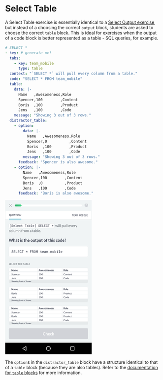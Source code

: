 # Select Table

A Select Table exercise is essentially identical to a [Select Output
exercise](select-output.md), but instead of a choosing the correct `output`
block, students are asked to choose the correct `table` block. This is ideal for
exercises when the output of a code block is better represented as a table - SQL
queries, for example.

```yaml
# SELECT *
- key: # generate me!
  tabs:
    - key: team_mobile
      type: table
  context: "`SELECT *` will pull every column from a table."
  code: "SELECT * FROM team_mobile"
  table:
    data: |-
      Name   ,Awesomeness,Role
      Spencer,100        ,Content
      Boris  ,100        ,Product
      Jens   ,100        ,Code
    message: "Showing 3 out of 3 rows."
  distractor_table:
    - option:
        data: |-
          Name   ,Awesomeness,Role
          Spencer,0          ,Content
          Boris  ,100        ,Product
          Jens   ,100        ,Code
        message: "Showing 3 out of 3 rows."
      feedback: "Spencer is also awesome."
    - option: |-
        Name   ,Awesomeness,Role
        Spencer,100        ,Content
        Boris  ,0          ,Product
        Jens   ,100        ,Code
      feedback: "Boris is also awesome."
```

![Select Table exercise](../../images/mobile/select-table-small.png)

The `option`s in the `distractor_table` block have a structure identical to that
of a `table` block (because they are also tables). Refer to the [documentation
for `table` blocks](README.md/#table) for more information.
